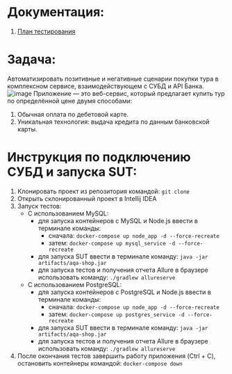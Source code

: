 # Документация:
1. [План тестирования]()
# Задача:
Автоматизировать позитивные и негативные сценарии покупки тура в комплексном сервисе, взаимодействующем с СУБД и API Банка.
![image](https://raw.githubusercontent.com/netology-code/qa-diploma/master/pic/service.png)
Приложение — это веб-сервис, который предлагает купить тур по определённой цене двумя способами:
1. Обычная оплата по дебетовой карте.
2. Уникальная технология: выдача кредита по данным банковской карты.

# Инструкция по подключению СУБД и запуска SUT:
1. Клонировать проект из репозитория командой: `git clone`
2. Открыть склонированный проект в Intellij IDEA
3. Запуск тестов:
    - С использованием MySQL:
        - для запуска контейнеров с MySQL и Node.js ввести в терминале команды:
            - сначала: `docker-compose up node_app -d --force-recreate`
            - затем: `docker-compose up mysql_service -d --force-recreate`
        - для запуска SUT ввести в терминале команду: `java -jar artifacts/aqa-shop.jar`
        - для запуска тестов и получения отчета Allure в браузере использовать команду: `./gradlew allureserve`
    - С использованием PostgreSQL:
        - для запуска контейнеров с PostgreSQL и Node.js ввести в терминале команды:
            - сначала: `docker-compose up node_app -d --force-recreate`
            - затем: `docker-compose up postgres_service -d --force-recreate`
        - для запуска SUT ввести в терминале команду: `java -jar artifacts/aqa-shop.jar`
        - для запуска тестов и получения отчета Allure в браузере использовать команду: `./gradlew allureserve`
4. После окончания тестов завершить работу приложения (Ctrl + C), остановить контейнеры командой: `docker-compose down`
